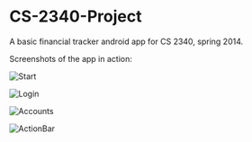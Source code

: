 CS-2340-Project
===============

A basic financial tracker android app for CS 2340, spring 2014.

Screenshots of the app in action:

![Start](http://i.imgur.com/10a3bJu.png)

![Login](http://i.imgur.com/3YBzwl3.png)

![Accounts](http://i.imgur.com/j9aMyvx.png)

![ActionBar](http://i.imgur.com/gLCzkgH.png)
